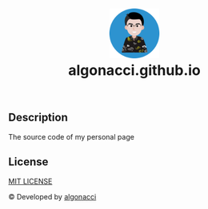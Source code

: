 <div align="center">
  <h1>
    <img
      src="https://raw.githubusercontent.com/algonacci/Free-CDN/main/Chara.png"
      width="100px"
    /><br />algonacci.github.io
  </h1>
</div>
<p align="center">
  <a href="https://twitter.com/algonacci" target="_blank"
    ><img
      alt=""
      src="https://img.shields.io/badge/Twitter-1DA1F2?style=normal&logo=twitter&logoColor=white"
      style="vertical-align: center"
  /></a>
</p>

## Description

The source code of my personal page

## License

[MIT LICENSE](./LICENSE)

© Developed by [algonacci](https://github.com/algonacci)
